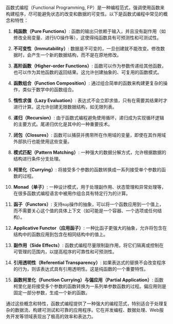 



函数式编程（Functional Programming, FP）是一种编程范式，强调使用函数来构建程序，尽可能避免状态的改变和数据的可变性。以下是函数式编程中常见的概念和特性：

1. **纯函数（Pure Functions）**: 函数的输出只依赖于输入，并且没有副作用（如修改全局变量、进行I/O操作等），这使得纯函数具有可预测性和可测试性。

2. **不可变性（Immutability）**: 数据是不可变的，一旦创建就不能改变。修改数据时，会产生一个新的数据结构，而不是在原地修改。

3. **高阶函数（Higher-order Functions）**: 函数可以作为参数传递给其他函数，也可以作为其他函数的返回结果。这允许创建抽象的、可复用的函数模式。

4. **函数组合（Function Composition）**: 通过组合简单的函数来构建更复杂的操作，类似于数学中的函数组合。

5. **惰性求值（Lazy Evaluation）**: 表达式不会立即求值，只有在需要其结果时才进行计算。这允许创建无限数据结构，如无限列表。

6. **递归（Recursion）**: 由于函数式编程避免使用循环，递归成为实现循环逻辑的主要方式。尾递归优化是其中的一种重要技术。

7. **闭包（Closures）**: 函数可以捕获并携带所在作用域的变量，即使在其作用域外部执行也能使用这些变量。

8. **模式匹配（Pattern Matching）**: 一种强大的数据分解方式，允许根据数据的结构进行条件分支处理。

9. **柯里化（Currying）**: 将接受多个参数的函数转换成一系列接受单个参数的函数的过程。

10. **Monad（单子）**: 一种设计模式，用于处理副作用、状态管理和异常处理等，在很多函数式编程语言中被用作组合具有特定行为的计算。

11. **函子（Functors）**: 支持`map`操作的抽象，可以将一个函数应用到一个值上，而不需要关心这个值的具体上下文（如可能是一个容器、一个选项或任何结构）。

12. **Applicative Functor（应用函子）**: 一种比函子更强大的抽象，允许将包含在结构中的函数应用到包含在相同结构中的值上。

13. **副作用（Side Effects）**: 函数式编程尽量限制副作用，将它们隔离或控制在可管理的范围内，以提高程序的可靠性和可预测性。

14. **引用透明性（Referential Transparency）**: 如果表达式的替换不会改变程序的行为，则该表达式具有引用透明性。这是纯函数的一个重要特性。

15. **函数柯里化（Function Currying）与偏应用（Partial Application）**: 函数柯里化是将接受多个参数的函数转换为一系列单参数函数的过程。偏应用则是固定一部分参数，生成一个新的函数。

通过这些概念和特性，函数式编程提供了一种强大的编程范式，特别适合于处理复杂的数据流、构建可测试和可靠的应用程序。它在并发编程、数据处理、Web服务开发等领域表现出了极高的效率和表达力。